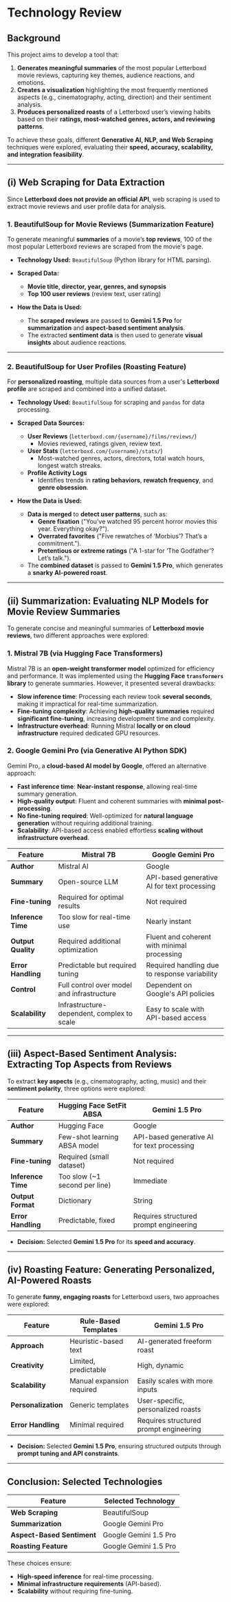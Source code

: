 # **Technology Review**

## **Background**  

This project aims to develop a tool that:  
1. **Generates meaningful summaries** of the most popular Letterboxd movie reviews, capturing key themes, audience reactions, and emotions.  
2. **Creates a visualization** highlighting the most frequently mentioned aspects (e.g., cinematography, acting, direction) and their sentiment analysis.  
3. **Produces personalized roasts** of a Letterboxd user’s viewing habits based on their **ratings, most-watched genres, actors, and reviewing patterns**.  

To achieve these goals, different **Generative AI, NLP, and Web Scraping** techniques were explored, evaluating their **speed, accuracy, scalability, and integration feasibility**.

---

## **(i) Web Scraping for Data Extraction**  

Since **Letterboxd does not provide an official API**, web scraping is used to extract movie reviews and user profile data for analysis.  

### **1. BeautifulSoup for Movie Reviews (Summarization Feature)**  
To generate meaningful **summaries** of a movie’s **top reviews**, 100 of the most popular Letterboxd reviews are scraped from the movie's page.  

- **Technology Used:** `BeautifulSoup` (Python library for HTML parsing).  
- **Scraped Data:**  
  - **Movie title, director, year, genres, and synopsis**  
  - **Top 100 user reviews** (review text, user rating)  

- **How the Data is Used:**  
  - The **scraped reviews** are passed to **Gemini 1.5 Pro** for **summarization** and **aspect-based sentiment analysis**.  
  - The extracted **sentiment data** is then used to generate **visual insights** about audience reactions.  

---

### **2. BeautifulSoup for User Profiles (Roasting Feature)**  
For **personalized roasting**, multiple data sources from a user's **Letterboxd profile** are scraped and combined into a unified dataset.

- **Technology Used:** `BeautifulSoup` for scraping and `pandas` for data processing.  
- **Scraped Data Sources:**  
  - **User Reviews** (`letterboxd.com/{username}/films/reviews/`)  
    - Movies reviewed, ratings given, review text.  
  - **User Stats** (`letterboxd.com/{username}/stats/`)  
    - Most-watched genres, actors, directors, total watch hours, longest watch streaks.  
  - **Profile Activity Logs**  
    - Identifies trends in **rating behaviors**, **rewatch frequency**, and **genre obsession**.  

- **How the Data is Used:**  
  - **Data is merged** to **detect user patterns**, such as:  
    - **Genre fixation** ("You’ve watched 95 percent horror movies this year. Everything okay?").  
    - **Overrated favorites** ("Five rewatches of ‘Morbius’? That’s a commitment.").  
    - **Pretentious or extreme ratings** ("A 1-star for ‘The Godfather’? Let’s talk.").  
  - The **combined dataset** is passed to **Gemini 1.5 Pro**, which generates a **snarky AI-powered roast**.  

---

## **(ii) Summarization: Evaluating NLP Models for Movie Review Summaries**  

To generate concise and meaningful summaries of **Letterboxd movie reviews**, two different approaches were explored:  

### **1. Mistral 7B (via Hugging Face Transformers)**  
Mistral 7B is an **open-weight transformer model** optimized for efficiency and performance. It was implemented using the **Hugging Face `transformers` library** to generate summaries. However, it presented several drawbacks:  

- **Slow inference time**: Processing each review took **several seconds**, making it impractical for real-time summarization.  
- **Fine-tuning complexity**: Achieving **high-quality summaries** required **significant fine-tuning**, increasing development time and complexity.  
- **Infrastructure overhead**: Running Mistral **locally or on cloud infrastructure** required dedicated GPU resources.  

### **2. Google Gemini Pro (via Generative AI Python SDK)**  
Gemini Pro, a **cloud-based AI model by Google**, offered an alternative approach:  

- **Fast inference time**: **Near-instant response**, allowing real-time summary generation.  
- **High-quality output**: Fluent and coherent summaries with **minimal post-processing**.  
- **No fine-tuning required**: Well-optimized for **natural language generation** without requiring additional training.  
- **Scalability**: API-based access enabled effortless **scaling without infrastructure overhead**.  

| Feature               | Mistral 7B | Google Gemini Pro |
|-----------------------|-----------|------------------|
| **Author**           | Mistral AI | Google |
| **Summary**         | Open-source LLM | API-based generative AI for text processing |
| **Fine-tuning**     | Required for optimal results | Not required |
| **Inference Time**  | Too slow for real-time use | Nearly instant |
| **Output Quality**  | Required additional optimization | Fluent and coherent with minimal processing |
| **Error Handling**  | Predictable but required tuning | Required handling due to response variability |
| **Control**        | Full control over model and infrastructure | Dependent on Google's API policies |
| **Scalability**    | Infrastructure-dependent, complex to scale | Easy to scale with API-based access |

---

## **(iii) Aspect-Based Sentiment Analysis: Extracting Top Aspects from Reviews**  

To extract **key aspects** (e.g., cinematography, acting, music) and their **sentiment polarity**, three options were explored:  

| Feature                 | Hugging Face SetFit ABSA | Gemini 1.5 Pro |
|-------------------------|-------------------------|---------------|
| **Author**             | Hugging Face             | Google |
| **Summary**            | Few-shot learning ABSA model | API-based generative AI for text processing |
| **Fine-tuning**        | Required (small dataset) | Not required |
| **Inference Time**     | Too slow (~1 second per line) | Immediate |
| **Output Format**      | Dictionary               | String |
| **Error Handling**     | Predictable, fixed       | Requires structured prompt engineering |

- **Decision:** Selected **Gemini 1.5 Pro** for its **speed and accuracy**.  

---

## **(iv) Roasting Feature: Generating Personalized, AI-Powered Roasts**  

To generate **funny, engaging roasts** for Letterboxd users, two approaches were explored:  

| Feature                | Rule-Based Templates | Gemini 1.5 Pro |
|------------------------|---------------------|---------------|
| **Approach**          | Heuristic-based text | AI-generated freeform roast |
| **Creativity**        | Limited, predictable | High, dynamic |
| **Scalability**       | Manual expansion required | Easily scales with more inputs |
| **Personalization**   | Generic templates | User-specific, personalized roasts |
| **Error Handling**    | Minimal required | Requires structured prompt engineering |

- **Decision:** Selected **Gemini 1.5 Pro**, ensuring structured outputs through **prompt tuning and API constraints**.  

---

## **Conclusion: Selected Technologies**  

| Feature                 | Selected Technology |
|-------------------------|--------------------|
| **Web Scraping**        | BeautifulSoup |
| **Summarization**        | Google Gemini Pro |
| **Aspect-Based Sentiment** | Google Gemini 1.5 Pro |
| **Roasting Feature**     | Google Gemini 1.5 Pro |

These choices ensure:  
- **High-speed inference** for real-time processing.  
- **Minimal infrastructure requirements** (API-based).  
- **Scalability** without requiring fine-tuning.  
